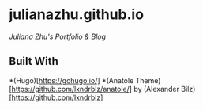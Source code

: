 # julianazhu.github.io
_Juliana Zhu's Portfolio &amp; Blog_

## Built With

*(Hugo)[https://gohugo.io/]
*(Anatole Theme)[https://github.com/lxndrblz/anatole/] by (Alexander Bilz)[https://github.com/lxndrblz]
